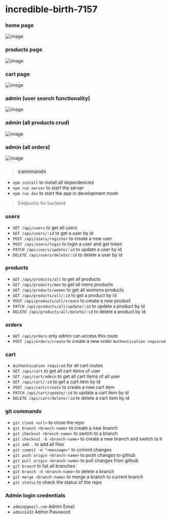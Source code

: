 # incredible-birth-7157

### home page
![image](https://github.com/hrithikvishwakarma001/incredible-birth-7157/assets/104666876/239de8ab-8642-4058-a53e-31bf43f08624)

### products page
![image](https://github.com/hrithikvishwakarma001/incredible-birth-7157/assets/104666876/a44a4379-4491-4ec5-9390-42186a636cf7)

### cart page
![image](https://github.com/hrithikvishwakarma001/incredible-birth-7157/assets/104666876/400f34e7-c702-4e3e-bfbc-a3c184d4cf93)

### admin (user search functionality)
![image](https://github.com/hrithikvishwakarma001/incredible-birth-7157/assets/104666876/48847794-521f-48a0-9cb2-f1bf29870a9a)

### admin (all products crud)
![image](https://github.com/hrithikvishwakarma001/incredible-birth-7157/assets/104666876/ac5bfac8-442b-47cb-9ff7-e94c87212023)

### admin (all orders)
![image](https://github.com/hrithikvishwakarma001/incredible-birth-7157/assets/104666876/5d652cc3-c9a4-431d-97f0-ee1a65dc2831)



> ### cammands

-   `npm install` to install all dependencies
-   `npm run server` to start the server
-   `npm run dev` to start the app in development mode

> Endpoints for backend

### users

-   `GET /api/users` to get all users
-   `GET /api/users/:id` to get a user by id
-   `POST /api/users/register` to create a new user
-   `POST /api/users/login` to login a user and get token
-   `PATCH /api/users/update/:id` to update a user by id
-   `DELETE /api/users/delete/:id` to delete a user by id

### products

-   `GET /api/products/all` to get all products
-   `GET /api/products/men` to get all mens products
-   `GET /api/products/women` to get all womens products
-   `GET /api/products/all/:id` to get a product by id
-   `POST /api/products/all/create` to create a new product
-   `PATCH /api/products/all/update/:id` to update a product by id
-   `DELETE /api/products/all/delete/:id` to delete a product by id

### orders

-   `GET /api/orders` only admin can access this route
-   `POST /api/orders/create` to create a new order `Authentication required`

### cart

-   `Authentication required` for all cart routes
-   `GET /api/cart` to get all cart items of user
-   `GET /api/cart/admin` to get all cart items of all user
-   `GET /api/cart/:id` to get a cart item by id
-   `POST /api/cart/create` to create a new cart item
-   `PATCH /api/cart/update/:id` to update a cart item by id
-   `DELETE /api/cart/delete/:id` to delete a cart item by id


### git commands

-   `git clone <url>` to clone the repo
-   `git branch <branch-name>` to create a new branch
-   `git checkout <branch-name>` to switch to a branch
-   `git checkout -b <branch-name>` to create a new branch and switch to it
-   `git add .` to add all files
-   `git commit -m "<message>"` to commit changes
-   `git push origin <branch-name>` to push changes to github
-   `git pull origin <branch-name>` to pull changes from github
-   `git branch` to list all branches
-   `git branch -d <branch-name>` to delete a branch
-   `git merge <branch-name>` to merge a branch to current branch
-   `git status` to check the status of the repo

### Admin login credentials

-  `admin@gmail.com` Admin Email
-  `admin1432` Admin Password
